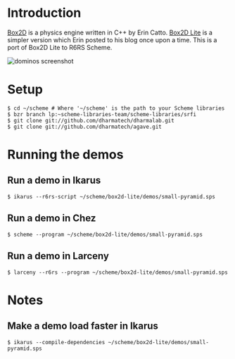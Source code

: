 
# Introduction

[Box2D](http://www.box2d.org) is a physics engine written in C++ by
Erin Catto. [Box2D Lite](http://box2d.googlecode.com/files/Box2D_Lite.zip)
is a simpler version which Erin posted to his blog once upon a
time. This is a port of Box2D Lite to R6RS Scheme.

![dominos screenshot](http://dharmatech.github.com/images/box2d-lite-dominos-chez.png)

# Setup

    $ cd ~/scheme # Where '~/scheme' is the path to your Scheme libraries
    $ bzr branch lp:~scheme-libraries-team/scheme-libraries/srfi
    $ git clone git://github.com/dharmatech/dharmalab.git
    $ git clone git://github.com/dharmatech/agave.git

# Running the demos

## Run a demo in Ikarus

    $ ikarus --r6rs-script ~/scheme/box2d-lite/demos/small-pyramid.sps

## Run a demo in Chez

    $ scheme --program ~/scheme/box2d-lite/demos/small-pyramid.sps

## Run a demo in Larceny

    $ larceny --r6rs --program ~/scheme/box2d-lite/demos/small-pyramid.sps

# Notes

## Make a demo load faster in Ikarus

    $ ikarus --compile-dependencies ~/scheme/box2d-lite/demos/small-pyramid.sps

